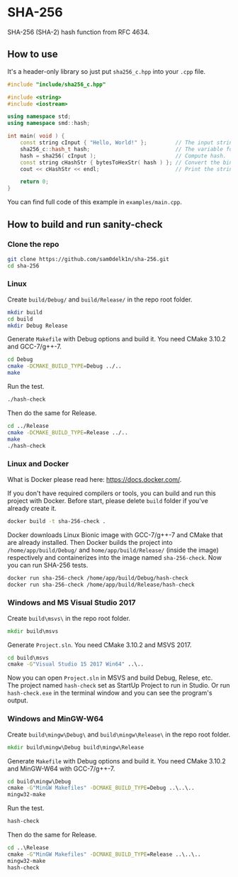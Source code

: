 # SHA-256
SHA-256 (SHA-2) hash function from RFC 4634.

## How to use
It's a header-only library so just put `sha256_c.hpp` into your `.cpp` file.
```cpp
#include "include/sha256_c.hpp"

#include <string>
#include <iostream>

using namespace std;
using namespace smd::hash;

int main( void ) {
    const string cInput { "Hello, World!" };         // The input string.
    sha256_c::hash_t hash;                           // The variable for 256-bit hash in binary format.
    hash = sha256( cInput );                         // Compute hash.
    const string cHashStr { bytesToHexStr( hash ) }; // Convert the binary hash to string format.
    cout << cHashStr << endl;                        // Print the string to the terminal output.

    return 0;
}
```
You can find full code of this example in `examples/main.cpp`.

## How to build and run sanity-check
### Clone the repo
```bash
git clone https://github.com/sam0delk1n/sha-256.git
cd sha-256
```

### Linux
Create `build/Debug/` and `build/Release/` in the repo root folder.
```bash
mkdir build
cd build
mkdir Debug Release
```
Generate `Makefile` with Debug options and build it. You need CMake 3.10.2 and GCC-7/g++-7.
```bash
cd Debug
cmake -DCMAKE_BUILD_TYPE=Debug ../..
make
```
Run the test.
```bash
./hash-check
```
Then do the same for Release.
```bash
cd ../Release
cmake -DCMAKE_BUILD_TYPE=Release ../..
make
./hash-check
```

### Linux and Docker
What is Docker please read here: https://docs.docker.com/.  

If you don't have required compilers or tools, you can build and run this project with Docker. Before start, please delete `build` folder if you've already create it.
```bash
docker build -t sha-256-check .
```
Docker downloads Linux Bionic image with GCC-7/g++-7 and CMake that are already installed. Then Docker builds the project into `/home/app/build/Debug/` and `home/app/build/Release/` (inside the image) respectively and containerizes into the image named `sha-256-check`. Now you can run SHA-256 tests.
```bash
docker run sha-256-check /home/app/build/Debug/hash-check
docker run sha-256-check /home/app/build/Release/hash-check
```

### Windows and MS Visual Studio 2017
Create `build\msvs\` in the repo root folder.
```bat
mkdir build\msvs
```
Generate `Project.sln`. You need CMake 3.10.2 and MSVS 2017.
```bat
cd build\msvs
cmake -G"Visual Studio 15 2017 Win64" ..\..
```
Now you can open `Project.sln` in MSVS and build Debug, Relese, etc.  
The project named `hash-check` set as StartUp Project to run in Studio. Or run `hash-check.exe` in the terminal window and you can see the program's output.

### Windows and MinGW-W64
Create `build\mingw\Debug\` and `build\mingw\Release\` in the repo root folder.
```bat
mkdir build\mingw\Debug build\mingw\Release
```
Generate `Makefile` with Debug options and build it. You need CMake 3.10.2 and MinGW-W64 with GCC-7/g++-7.
```bat
cd build\mingw\Debug
cmake -G"MinGW Makefiles" -DCMAKE_BUILD_TYPE=Debug ..\..\..
mingw32-make
```
Run the test.
```bat
hash-check
```
Then do the same for Release.
```bat
cd ..\Release
cmake -G"MinGW Makefiles" -DCMAKE_BUILD_TYPE=Release ..\..\..
mingw32-make
hash-check
```
